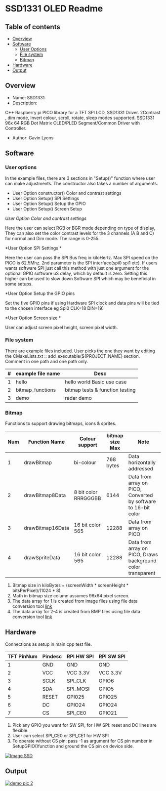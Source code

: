 # SSD1331 OLED Readme

## Table of contents

  * [Overview](#overview)
  * [Software](#software)
      * [User Options](#user-options)
      * [File system](#file-system)
      * [Bitmap](#bitmap)
  * [Hardware](#hardware)
  * [Output](#output)


## Overview

* Name: SSD1331
* Description:

C++ Raspberry pi PICO library for a TFT SPI LCD, SSD1331 Driver.
2Contrast , dim mode, Invert colour, scroll, rotate, sleep modes supported.
SSD1331 96x 64 RGB Dot Matrix OLED/PLED Segment/Common Driver with Controller.

* Author: Gavin Lyons

## Software

### User options

In the example files, there are 3 sections in "Setup()" function 
where user can make adjustments. The constructor also takes a number of arguments.

 * User Option constructor() Color and contrast settings
 * User Option Setup()       SPI Settings
 * User Option Setup()       Setup the GPIO
 * User Option Setup()       Screen Setup 

*User Option  Color and contrast settings*

Here the user can select RGB or BGR mode depending on type of display, They can also
set the color contrast levels for the 3 channels (A B and C) for normal and Dim mode.
The range is 0-255. 

*User Option SPI Settings * 

Here the user can pass the SPI Bus freq in kiloHertz.
Max SPI speed on the PICO is 62.5Mhz. 2nd parameter is the SPI interface(spi0 spi1 etc). 
If users wants software SPI just call this method 
with just one argument for the optional GPIO software uS delay,
which by default is zero. Setting this higher can be used to slow down Software SPI 
which may be beneficial in some setups.  

*User Option Setup the GPIO pins

Set the five GPIO pins if using Hardware SPI clock and data pins will be tied to 
the chosen interface eg Spi0 CLK=18 DIN=19)

*User Option Screen size *

User can adjust screen pixel height, screen pixel width.

### File system

There are  example files included. User picks the one they want 
by editing the CMakeLists.txt :: add_executable(${PROJECT_NAME}  section.
Comment in one path and one path only.

| # | example file name  | Desc|
| ------ | ------ |  ------ |
| 1 | hello| hello world Basic use case |
| 2 | bitmap_functions | bitmap tests & function testing |
| 3 | demo | radar demo |

### Bitmap

Functions to support drawing bitmaps, icons & sprites.

| Num | Function Name | Colour support | bitmap size Max |  Note |
| ------ | ------ | ------ | ------ | ------ |
| 1 | drawBitmap | bi-colour | 768 bytes  | Data horizontally addressed |
| 2 | drawBitmap8Data | 8 bit color RRRGGGBB  | 6144  | Data from array on PICO, Converted by software to 16-bit color |
| 3 | drawBitmap16Data | 16 bit color 565  | 12288  | Data from array on PICO |
| 4 | drawSpriteData  | 16 bit color  565 | 12288 | Data from array on PICO, Draws background color transparent | 


1. Bitmap size in kiloBytes = (screenWidth * screenHeight * bitsPerPixel)/(1024 * 8)
2. Math in bitmap size column assumes 96x64 pixel screen.
3. The data array for 1  is created from image files using file data conversion tool [link](https://javl.github.io/image2cpp/)
4. The data array for 2-4  is created from BMP files using file data conversion tool [link](https://notisrac.github.io/FileToCArray/)



## Hardware

Connections as setup in main.cpp test file.

| TFT PinNum | Pindesc | RPI HW SPI | RPI SW SPI |
| --- | --- | --- | --- |
| 1 | GND | GND | GND |
| 2 | VCC | VCC 3.3V | VCC 3.3V  |
| 3 | SCLK | SPI_CLK | GPIO6 |
| 4 | SDA | SPI_MOSI | GPIO5 |
| 5 | RESET | GPI025  | GPIO25 |
| 6 | DC | GPIO24 | GPIO24  |
| 7 | CS | SPI_CE0 | GPIO21 |

1. Pick any GPIO you want for SW SPI,  for HW SPI: reset and DC lines are flexible.
2. User can select  SPI_CE0  or SPI_CE1 for HW SPI
3. To operate without CS pin: pass -1 as argument for CS pin number in SetupGPIO()function
   and ground the CS pin on device side.

[![Image SSD](https://github.com/gavinlyonsrepo/Display_Lib_RPI/blob/main/extra/images/ssd1331.jpg)](https://github.com/gavinlyonsrepo/Display_Lib_RPI/blob/main/extra/images/ssd1331.jpg)

## Output

[![ demo pic 2](https://github.com/gavinlyonsrepo/Display_Lib_RPI/blob/main/extra/images/ssd1331output.jpg)](https://github.com/gavinlyonsrepo/Display_Lib_RPI/blob/main/extra/images/ssd1331output.jpg)


